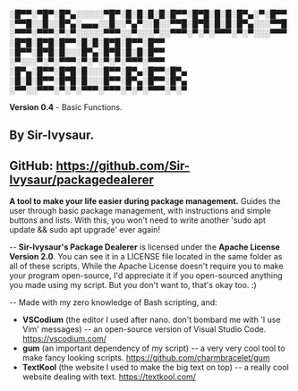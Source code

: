 ░█▀▀░▀█▀░█▀▄░░░░░▀█▀░█░█░█░█░█▀▀░█▀█░█░█░█▀▄░▀░█▀▀
░▀▀█░░█░░█▀▄░▄▄▄░░█░░▀▄▀░░█░░▀▀█░█▀█░█░█░█▀▄░░░▀▀█
░▀▀▀░▀▀▀░▀░▀░░░░░▀▀▀░░▀░░░▀░░▀▀▀░▀░▀░▀▀▀░▀░▀░░░▀▀▀
░█▀█░█▀█░█▀▀░█░█░█▀█░█▀▀░█▀▀                      
░█▀▀░█▀█░█░░░█▀▄░█▀█░█░█░█▀▀                      
░▀░░░▀░▀░▀▀▀░▀░▀░▀░▀░▀▀▀░▀▀▀                      
░█▀▄░█▀▀░█▀█░█░░░█▀▀░█▀▄░█▀▀░█▀▄                  
░█░█░█▀▀░█▀█░█░░░█▀▀░█▀▄░█▀▀░█▀▄                  
░▀▀░░▀▀▀░▀░▀░▀▀▀░▀▀▀░▀░▀░▀▀▀░▀░▀                  

**Version 0.4** - Basic Functions.

**By Sir-Ivysaur**.
--
**GitHub**: https://github.com/Sir-Ivysaur/packagedealerer
--
**A tool to make your life easier during package management.**
Guides the user through basic package management, with instructions and simple buttons and lists. With this, you won't need to write another 'sudo apt update && sudo apt upgrade' ever again!

-- 
**Sir-Ivysaur's Package Dealerer** is licensed under the **Apache License Version 2.0**.
You can see it in a LICENSE file located in the same folder as all of these scripts.
While the Apache License doesn't require you to make your program open-source, I'd appreciate it if you open-sourced anything you made using my script. But you don't want to, that's okay too. :)

--
Made with my zero knowledge of Bash scripting, and:

- **VSCodium** (the editor I used after nano. don't bombard me with 'I use Vim' messages) -- an open-source version of Visual Studio Code. https://vscodium.com/
- **gum** (an important dependency of my script) -- a very very cool tool to make fancy looking scripts. https://github.com/charmbracelet/gum
- **TextKool** (the website I used to make the big text on top) -- a really cool website dealing with text. https://textkool.com/